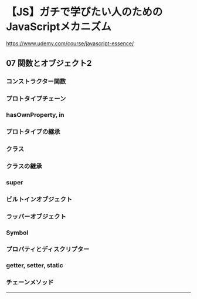# 【JS】ガチで学びたい人のためのJavaScriptメカニズム

<https://www.udemy.com/course/javascript-essence/>

## 07  関数とオブジェクト2

### コンストラクター関数

### プロトタイプチェーン

### hasOwnProperty, in

### プロトタイプの継承

### クラス

### クラスの継承

### super

### ビルトインオブジェクト

### ラッパーオブジェクト

### Symbol

### プロパティとディスクリプター

### getter, setter, static

### チェーンメソッド

---
